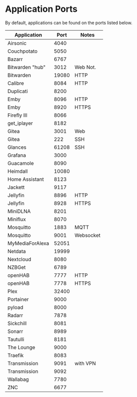 # Application Ports

By default, applications can be found on the ports listed below.

| Application     | Port   | Notes     |
|-----------------|--------|-----------|
| Airsonic        | 4040   |           |
| Couchpotato     | 5050   |           |
| Bazarr          | 6767   |           |
| Bitwarden "hub" | 3012   | Web Not.  |
| Bitwarden       | 19080  | HTTP      |
| Calibre         | 8084   | HTTP      |
| Duplicati       | 8200   |           |
| Emby            | 8096   | HTTP      |
| Emby            | 8920   | HTTPS     |
| Firefly III     | 8066   |           |
| get_iplayer     | 8182   |           |
| Gitea           | 3001   | Web       |
| Gitea           | 222    | SSH       |
| Glances         | 61208  | SSH       |
| Grafana         | 3000   |           |
| Guacamole       | 8090   |           |
| Heimdall        | 10080  |           |
| Home Assistant  | 8123   |           |
| Jackett         | 9117   |           |
| Jellyfin        | 8896   | HTTP      |
| Jellyfin        | 8928   | HTTPS     |
| MiniDLNA        | 8201   |           |
| Miniflux        | 8070   |           |
| Mosquitto       | 1883   | MQTT      |
| Mosquitto       | 9001   | Websocket |
| MyMediaForAlexa | 52051  |           |
| Netdata         | 19999  |           |
| Nextcloud       | 8080   |           |
| NZBGet          | 6789   |           |
| openHAB         | 7777   | HTTP      |
| openHAB         | 7778   | HTTPS     |
| Plex            | 32400  |           |
| Portainer       | 9000   |           |
| pyload          | 8000   |           |
| Radarr          | 7878   |           |
| Sickchill       | 8081   |           |
| Sonarr          | 8989   |           |
| Tautulli        | 8181   |           |
| The Lounge      | 9000   |           |
| Traefik         | 8083   |           |
| Transmission    | 9091   | with VPN  |
| Transmission    | 9092   |           |
| Wallabag        | 7780   |           |
| ZNC             | 6677   |           |
